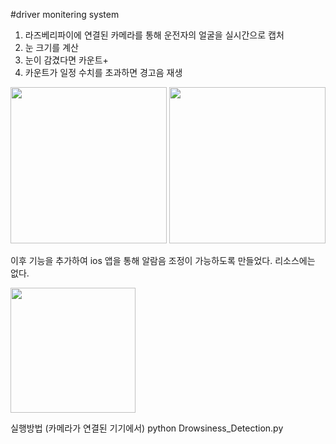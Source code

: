 #driver monitering system


1. 라즈베리파이에 연결된 카메라를 통해 운전자의 얼굴을 실시간으로 캡처
2. 눈 크기를 계산
3. 눈이 감겼다면 카운트+
4. 카운트가 일정 수치를 초과하면 경고음 재생
<div>
  <img height="250" src="https://user-images.githubusercontent.com/75927764/102011686-3c838c00-3d89-11eb-89f0-243b3f38121b.jpg">
  <img height="250" src="https://user-images.githubusercontent.com/75927764/102011689-41e0d680-3d89-11eb-9fe9-7309803daffe.jpg">
</div>

이후 기능을 추가하여
ios 앱을 통해 알람음 조정이 가능하도록 만들었다.
리소스에는 없다.


<img width="200" src="https://user-images.githubusercontent.com/75927764/102011691-44dbc700-3d89-11eb-86af-321f564337f4.jpg">
 

실행방법 (카메라가 연결된 기기에서)
python Drowsiness_Detection.py
